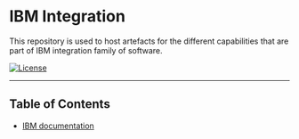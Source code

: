#  IBM Integration

This repository is used to host artefacts for the different capabilities that are part of IBM integration family of software.

[![License](https://img.shields.io/badge/License-Apache%202.0-blue.svg)](https://opensource.org/licenses/Apache-2.0)


---

## Table of Contents

- [IBM documentation](https://www.ibm.com/docs/en/cloud-paks/cp-integration)

